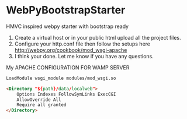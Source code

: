 WebPyBootstrapStarter
=====================

HMVC inspired webpy starter with bootstrap ready

1. Create a virtual host or in your public html upload all the project files.
2. Configure your http.conf file then follow the setups here http://webpy.org/cookbook/mod_wsgi-apache
3. I think your done. Let me know if you have any questions.

My APACHE CONFIGURATION FOR WAMP SERVER
`````html
LoadModule wsgi_module modules/mod_wsgi.so

<Directory "${path}/data/localweb">
    Options Indexes FollowSymLinks ExecCGI
    AllowOverride All
    Require all granted
</Directory>

``````
